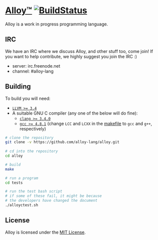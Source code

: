 # [Alloy™](http://alloy-lang.github.io) [![BuildStatus](https://travis-ci.org/alloy-lang/alloy.svg?branch=master)](https://travis-ci.org/alloy-lang/alloy)
Alloy is a work in progress programming language.

## IRC
We have an IRC where we discuss Alloy, and other stuff too, come join! If you want to help contribute,
we highly suggest you join the IRC :)

* server: irc.freenode.net
* channel: #alloy-lang

## Building
To build you will need:

 - [`LLVM >= 3.4`](http://llvm.org/releases/download.html)
 - A suitable GNU C compiler (any one of the below will do fine):
   - [`clang >= 3.4.0`](http://llvm.org/releases/download.html)
   - [`gcc >= 4.8.1`](https://gcc.gnu.org/) (change `LCC` and 
     `LCXX` in the [makefile](/Makefile) to `gcc` and `g++`, respectively)

```bash
# clone the repository
git clone -v https://github.com/alloy-lang/alloy.git
    
# cd into the repository
cd alloy

# build
make

# run a program
cd tests

# run the test bash script
# if some of these fail, it might be because
# the developers have changed the document
./alloyctest.sh
```

## License
Alloy is licensed under the [MIT License](/LICENSE.md).
